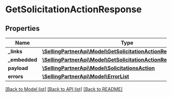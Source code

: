 # GetSolicitationActionResponse

## Properties
Name | Type | Description | Notes
------------ | ------------- | ------------- | -------------
**_links** | [**\SellingPartnerApi\Model\GetSolicitationActionResponseLinks**](GetSolicitationActionResponseLinks.md) |  | [optional] 
**_embedded** | [**\SellingPartnerApi\Model\GetSolicitationActionResponseEmbedded**](GetSolicitationActionResponseEmbedded.md) |  | [optional] 
**payload** | [**\SellingPartnerApi\Model\SolicitationsAction**](SolicitationsAction.md) |  | [optional] 
**errors** | [**\SellingPartnerApi\Model\ErrorList**](ErrorList.md) |  | [optional] 

[[Back to Model list]](../README.md#documentation-for-models) [[Back to API list]](../README.md#documentation-for-api-endpoints) [[Back to README]](../README.md)


